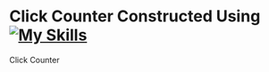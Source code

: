 # Click Counter Constructed Using  [![My Skills](https://skillicons.dev/icons?i=html,css,javascript)](https://skillicons.dev)
 Click Counter 
